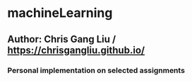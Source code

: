 # machineLearning
## Author: Chris Gang Liu / https://chrisgangliu.github.io/
### Personal implementation on selected assignments
